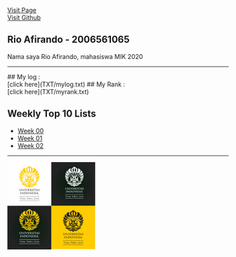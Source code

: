 [Visit Page](https://rioafirando.github.io/os202/)<br>
[Visit Github](https://github.com/rioafirando/os202)

## Rio Afirando - 2006561065
<p>Nama saya Rio Afirando, mahasiswa MIK 2020</p>
<hr>
## My log :<br>
[click here](TXT/mylog.txt)
## My Rank :<br>
[click here](TXT/myrank.txt)

## Weekly Top 10 Lists
* [Week 00](W00/)
* [Week 01](W01/)
* [Week 02](W02/)

<hr>
<img src="logo_ui.jpg" width="200">
